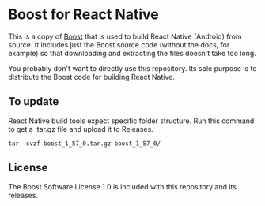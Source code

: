 # Boost for React Native

This is a copy of [Boost](http://www.boost.org/) that is used to build React Native (Android) from source. It includes just the Boost source code (without the docs, for example) so that downloading and extracting the files doesn't take too long.

You probably don't want to directly use this repository. Its sole purpose is to distribute the Boost code for building React Native.

## To update

React Native build tools expect specific folder structure.
Run this command to get a .tar.gz file and upload it to Releases.

```
tar -cvzf boost_1_57_0.tar.gz boost_1_57_0/
```


## License

The Boost Software License 1.0 is included with this repository and its releases.
